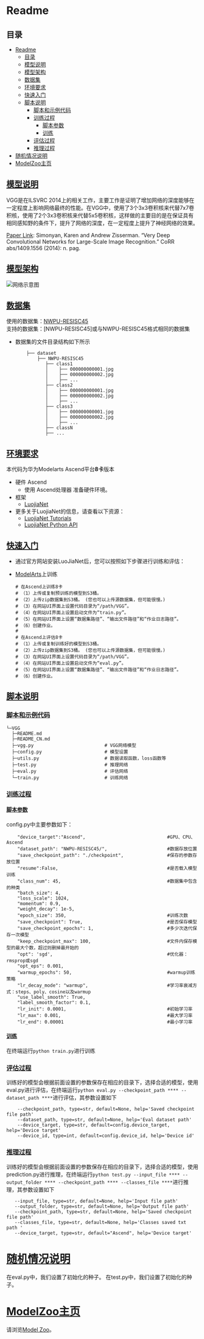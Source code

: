 # Readme
## 目录

- [Readme](#readme)
  - [目录](#目录)
  - [模型说明](#模型说明)
  - [模型架构](#模型架构)
  - [数据集](#数据集)
  - [环境要求](#环境要求)
  - [快速入门](#快速入门)
  - [脚本说明](#脚本说明)
    - [脚本和示例代码](#脚本和示例代码)
    - [训练过程](#训练过程)
      - [脚本参数](#脚本参数)
      - [训练](#训练)
    - [评估过程](#评估过程)
    - [推理过程](#推理过程)
- [随机情况说明](#随机情况说明)
- [ModelZoo主页](#modelzoo主页)

## [模型说明](#目录)

VGG是在ILSVRC 2014上的相关工作，主要工作是证明了增加网络的深度能够在一定程度上影响网络最终的性能。在VGG中，使用了3个3x3卷积核来代替7x7卷积核，使用了2个3x3卷积核来代替5x5卷积核，这样做的主要目的是在保证具有相同感知野的条件下，提升了网络的深度，在一定程度上提升了神经网络的效果。

[Paper Link](https://arxiv.org/abs/1409.1556):
Simonyan, Karen and Andrew Zisserman. “Very Deep Convolutional Networks for Large-Scale Image Recognition.” CoRR abs/1409.1556 (2014): n. pag.


## [模型架构](#目录)

![网络示意图](image.png)

## [数据集](#目录)


使用的数据集：[NWPU-RESISC45](https://gcheng-nwpu.github.io/#Datasets)  
支持的数据集：[NWPU-RESISC45]或与NWPU-RESISC45格式相同的数据集

- 数据集的文件目录结构如下所示
    ```text
        ├── dataset
            ├── NWPU-RESISC45
               ├── class1
               │    ├── 000000000001.jpg
               │    ├── 000000000002.jpg
               │    ├── ...
               ├── class2
               │    ├── 000000000001.jpg
               │    ├── 000000000002.jpg
               │    ├── ...
               ├── class3
               │    ├── 000000000001.jpg
               │    ├── 000000000002.jpg
               │    ├── ...
               ├── classN
               ├── ...
    ```

## [环境要求](#目录)
本代码为华为Modelarts Ascend平台**8卡**版本

- 硬件 Ascend
    - 使用 Ascend处理器 准备硬件环境。
- 框架
    - [LuojiaNet](http://58.48.42.237/luojiaNet/)
- 更多关于LuojiaNet的信息，请查看以下资源：
    - [LuojiaNet Tutorials](http://58.48.42.237/luojiaNet/tutorial/quickstart/)
    - [LuojiaNet Python API](http://58.48.42.237/luojiaNet/luojiaNetapi/)

## [快速入门](#目录)

- 通过官方网站安装LuoJiaNet后，您可以按照如下步骤进行训练和评估：


- [ModelArts](https://support.huaweicloud.com/modelarts/)上训练

  ```text
  # 在Ascend上训练8卡
  # （1）上传或复制预训练的模型到S3桶。
  # （2）上传zip数据集到S3桶。 (您也可以上传源数据集，但可能很慢。)
  # （3）在网站UI界面上设置代码目录为“/path/VGG”。
  # （4）在网站UI界面上设置启动文件为“train.py”。
  # （5）在网站UI界面上设置“数据集路径”、“输出文件路径”和“作业日志路径”。
  # （6）创建作业。
  #
  # 在Ascend上评估8卡
  # （1）上传或复制训练好的模型到S3桶。
  # （2）上传zip数据集到S3桶。 (您也可以上传源数据集，但可能很慢。)
  # （3）在网站UI界面上设置代码目录为“/path/VGG”。
  # （4）在网站UI界面上设置启动文件为“eval.py”。
  # （5）在网站UI界面上设置“数据集路径”、“输出文件路径”和“作业日志路径”。
  # （6）创建作业。
  ```

## [脚本说明](#目录)

### [脚本和示例代码](#目录)

```text
└─VGG
  ├─README.md
  ├─README_CN.md
  ├─vgg.py                          # VGG网络模型
  ├─config.py                       # 模型设置
  ├─utils.py                        # 数据读取函数，loss函数等
  ├─test.py                         # 推理网络
  ├─eval.py                         # 评估网络
  └─train.py                        # 训练网络
```

### [训练过程](#目录)

#### [脚本参数](#目录)

config.py中主要参数如下：

```
    "device_target":"Ascend",                              #GPU、CPU、Ascend
    "dataset_path": "NWPU-RESISC45/",                      #数据存放位置
    "save_checkpoint_path": "./checkpoint",                #保存的参数存放位置
    "resume":False,                                        #是否载入模型训练
    "class_num": 45,                                       #数据集中包含的种类
    "batch_size": 4,
    "loss_scale": 1024,
    "momentum": 0.9,
    "weight_decay": 1e-5,
    "epoch_size": 350,                                     #训练次数
    "save_checkpoint": True,                               #是否保存模型
    "save_checkpoint_epochs": 1,                           #多少次迭代保存一次模型
    "keep_checkpoint_max": 100,                            #文件内保存模型的最大个数，超过则删掉最开始的
    "opt": 'sgd',                                          #优化器：rmsprop或sgd
    "opt_eps": 0.001, 
    "warmup_epochs": 50,                                   #warmup训练策略
    "lr_decay_mode": "warmup",                             #学习率衰减方式：steps、poly、cosine以及warmup
    "use_label_smooth": True, 
    "label_smooth_factor": 0.1,
    "lr_init": 0.0001,                                     #初始学习率
    "lr_max": 0.001,                                       #最大学习率
    "lr_end": 0.00001                                      #最小学习率
```

#### [训练](#目录)
在终端运行``python train.py``进行训练

### [评估过程](#目录)

训练好的模型会根据前面设置的参数保存在相应的目录下，选择合适的模型，使用eval.py进行评估，在终端运行``python eval.py --checkpoint_path **** --dataset_path ****``进行评估，其参数设置如下  

```
    --checkpoint_path, type=str, default=None, help='Saved checkpoint file path'
    --dataset_path, type=str, default=None, help='Eval dataset path'
    --device_target, type=str, default=config.device_target, help='Device target'
    --device_id, type=int, default=config.device_id, help='Device id'
```

### [推理过程](#目录)

训练好的模型会根据前面设置的参数保存在相应的目录下，选择合适的模型，使用prediction.py进行推理，在终端运行``python test.py --input_file **** --output_folder **** --checkpoint_path **** --classes_file ****``进行推理，其参数设置如下 

```
   --input_file, type=str, default=None, help='Input file path'
   --output_folder, type=str, default=None, help='Output file path'
   --checkpoint_path, type=str, default=None, help='Saved checkpoint file path'
   --classes_file, type=str, default=None, help='Classes saved txt path '
   --device_target, type=str, default="Ascend", help='Device target'
```

# [随机情况说明](#目录)

在eval.py中，我们设置了初始化的种子。
在test.py中，我们设置了初始化的种子。

# [ModelZoo主页](#目录)

请浏览[Model Zoo](https://github.com/WHULuoJiaTeam/Model_Zoo)。
